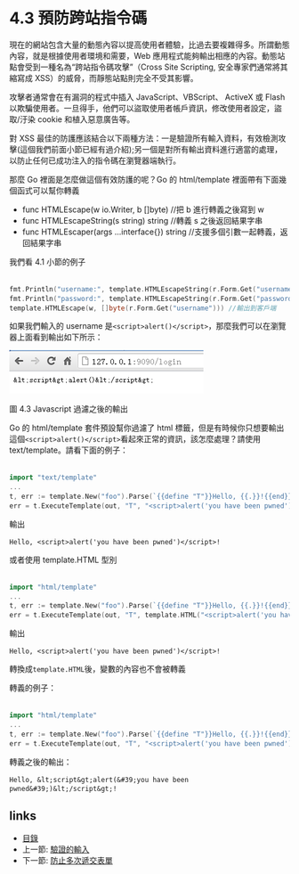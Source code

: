 # 4.3 預防跨站指令碼

現在的網站包含大量的動態內容以提高使用者體驗，比過去要複雜得多。所謂動態內容，就是根據使用者環境和需要，Web 應用程式能夠輸出相應的內容。動態站點會受到一種名為“跨站指令碼攻擊”（Cross Site Scripting, 安全專家們通常將其縮寫成 XSS）的威脅，而靜態站點則完全不受其影響。

攻擊者通常會在有漏洞的程式中插入 JavaScript、VBScript、 ActiveX 或 Flash 以欺騙使用者。一旦得手，他們可以盜取使用者帳戶資訊，修改使用者設定，盜取/汙染 cookie 和植入惡意廣告等。

對 XSS 最佳的防護應該結合以下兩種方法：一是驗證所有輸入資料，有效檢測攻擊(這個我們前面小節已經有過介紹);另一個是對所有輸出資料進行適當的處理，以防止任何已成功注入的指令碼在瀏覽器端執行。

那麼 Go 裡面是怎麼做這個有效防護的呢？Go 的 html/template 裡面帶有下面幾個函式可以幫你轉義

- func HTMLEscape(w io.Writer, b []byte)  //把 b 進行轉義之後寫到 w
- func HTMLEscapeString(s string) string  //轉義 s 之後返回結果字串
- func HTMLEscaper(args ...interface{}) string //支援多個引數一起轉義，返回結果字串


我們看 4.1 小節的例子
```Go

fmt.Println("username:", template.HTMLEscapeString(r.Form.Get("username"))) //輸出到伺服器端
fmt.Println("password:", template.HTMLEscapeString(r.Form.Get("password")))
template.HTMLEscape(w, []byte(r.Form.Get("username"))) //輸出到客戶端
```
如果我們輸入的 username 是`<script>alert()</script>`，那麼我們可以在瀏覽器上面看到輸出如下所示：

![](images/4.3.escape.png?raw=true)

圖 4.3 Javascript 過濾之後的輸出

Go 的 html/template 套件預設幫你過濾了 html 標籤，但是有時候你只想要輸出這個`<script>alert()</script>`看起來正常的資訊，該怎麼處理？請使用 text/template。請看下面的例子：
```Go

import "text/template"
...
t, err := template.New("foo").Parse(`{{define "T"}}Hello, {{.}}!{{end}}`)
err = t.ExecuteTemplate(out, "T", "<script>alert('you have been pwned')</script>")
```
輸出

	Hello, <script>alert('you have been pwned')</script>!

或者使用 template.HTML 型別
```Go

import "html/template"
...
t, err := template.New("foo").Parse(`{{define "T"}}Hello, {{.}}!{{end}}`)
err = t.ExecuteTemplate(out, "T", template.HTML("<script>alert('you have been pwned')</script>"))
```
輸出

	Hello, <script>alert('you have been pwned')</script>!

轉換成`template.HTML`後，變數的內容也不會被轉義

轉義的例子：
```Go

import "html/template"
...
t, err := template.New("foo").Parse(`{{define "T"}}Hello, {{.}}!{{end}}`)
err = t.ExecuteTemplate(out, "T", "<script>alert('you have been pwned')</script>")
```
轉義之後的輸出：

	Hello, &lt;script&gt;alert(&#39;you have been pwned&#39;)&lt;/script&gt;!



## links
   * [目錄](<preface.md>)
   * 上一節: [驗證的輸入](<04.2.md>)
   * 下一節: [防止多次遞交表單](<04.4.md>)
